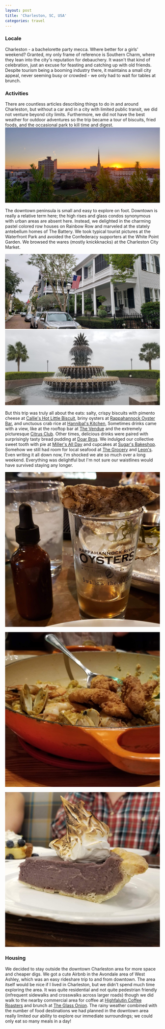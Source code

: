```yaml
---
layout: post
title: 'Charleston, SC, USA'
categories: travel
---
```



### Locale

Charleston - a bachelorette party mecca. Where better for a girls' weekend? Granted, my only frame of reference is Southern Charm, where they lean into the city's reputation for debauchery. It wasn't that kind of celebration, just an excuse for feasting and catching up with old friends. Despite tourism being a booming industry there, it maintains a small city appeal, never seeming busy or crowded - we only had to wait for tables at brunch.

### Activities

<div class="row">
<div class="8u">
There are countless articles describing things to do in and around Charleston, but without a car and in a city with limited public transit, we did not venture beyond city limits. Furthermore, we did not have the best weather for outdoor adventures so the trip became a tour of biscuits, fried foods, and the occasional park to kill time and digest.
</div>
<div class="4u">
<a class="image fit" href="/assets/charleston/citrus_club_rooftop.jpg" data-lightbox="charleston" data-title="sunset from the Citrus Club outdoor rooftop bar"><img src="/assets/charleston/citrus_club_rooftop.jpg" /></a>
</div>
</div>

The downtown peninsula is small and easy to explore on foot. Downtown is really a relative term here; the high rises and glass condos synonymous with urban areas are absent here. Instead, we delighted in the charming pastel colored row houses on Rainbow Row and marveled at the stately antebellum homes of The Battery. We took typical tourist pictures at the Waterfront Park and avoided the Confederacy supporters at the White Point Garden. We browsed the wares (mostly knickknacks) at the Charleston City Market.

<div class="row">
<div class="6u">
<a class="image fit" href="/assets/charleston/the_battery.jpg" data-lightbox="charleston" data-title="The Battery"><img src="/assets/charleston/the_battery.jpg"/></a>
</div>
<div class="6u">
<a class="image fit" href="/assets/charleston/pineapple_fountain.jpg" data-lightbox="charleston" data-title="Pineapple fountain in Waterfront Park"><img src="/assets/charleston/pineapple_fountain.jpg" /></a>
</div>
</div>

But this trip was truly all about the eats: salty, crispy biscuits with pimento cheese at [Callie's Hot Little Biscuit](https://calliesbiscuits.com/pages/hlb-upper-king), briny oysters at [Rappahannock Oyster Bar](https://www.rroysters.com/restaurants/rappoysterbarchs), and unctuous crab rice at [Hannibal's Kitchen](http://hannibalkitchen.com/), Sometimes drinks came with a view, like at the rooftop bar at [The Vendue](https://www.thevendue.com/charleston-dining/the-rooftop/) and the extremely picturesque [Citrus Club](https://www.thedewberrycharleston.com/drinks-dining). Other times, delicious drinks were paired with surprisingly tasty bread pudding at [Doar Bros](https://www.doarbros.com/). We indulged our collective sweet tooth with pie at [Miller's All Day](https://millersallday.com/) and cupcakes at [Sugar's Bakeshop](http://www.sugarbake.com/). Somehow we still had room for local seafood at [The Grocery](http://www.thegrocerycharleston.com/) and [Leon's](http://leonsoystershop.com/). Even writing it all down now, I'm shocked we ate so much over a long weekend. Everything was delightful but I'm not sure our waistlines would have survived staying any longer.

<div class="row">
<p class="4u">
<a class="image fit short" href="/assets/charleston/rappahannock_oyster_bar.jpg" data-lightbox="charleston" data-title="Oyster shooters at Rappahannock Oyster Bar"><img src="/assets/charleston/rappahannock_oyster_bar.jpg"/></a>
</p>
<p class="4u">
<a class="image fit short" href="/assets/charleston/the_grocery.jpg" data-lightbox="charleston" data-title="Paella-esque seafood atop Carolina rice at The Grocery"><img src="/assets/charleston/the_grocery.jpg" /></a>
</p>
<p class="4u">
<a class="image fit short" href="/assets/charleston/millers_pie.jpg" data-lightbox="charleston" data-title="Post-brunch pie at Miller's All Day"><img src="/assets/charleston/millers_pie.jpg" /></a>
</p>
</div>

### Housing

We decided to stay outside the downtown Charleston area for more space and cheaper digs. We got a cute Airbnb in the Avondale area of West Ashley, which was an easy rideshare trip to and from downtown. The area itself would be nice if I lived in Charleston, but we didn't spend much time exploring the area. It was quite residential and not quite pedestrian friendly (infrequent sidewalks and crosswalks across larger roads) though we did walk to the nearby commercial area for coffee at [Highfalutin Coffee Roasters](http://www.highfalutin.coffee/) and brunch at [The Glass Onion](https://www.ilovetheglassonion.com/saturday-brunch.html). The rainy weather combined with the number of food destinations we had planned in the downtown area really limited our ability to explore our immediate surroundings; we could only eat so many meals in a day!
